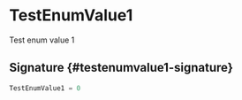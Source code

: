 # TestEnumValue1

Test enum value 1

## Signature {#testenumvalue1-signature}

```typescript
TestEnumValue1 = 0
```


